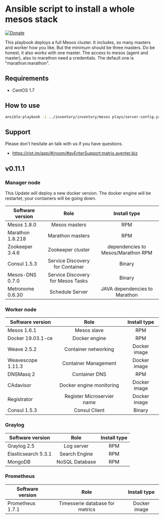 # Ansible script to install a whole mesos stack

[![Donate](https://liberapay.com/assets/widgets/donate.svg)](https://liberapay.com/AVENTER/donate)

This playbook deploys a full Mesos cluster. It includes, so many masters and worker how you like. But the minimum should be three masters. Do be honest, it also works with one master. The access to mesos (agent and master), also to marathon need a credentials. The default one is "marathon:marathon".


## Requirements

- CentOS 1.7

## How to use

```bash
ansible-playbook -i ../inventory/inventory/mesos plays/server-config.yaml
```

## Support

Please don't hesitate an talk with us if you have questions.

- https://riot.im/app/#/room/#avEnterSupport:matrix.aventer.biz

## v0.11.1

### Manager node

This Update will deploy a new docker version. The docker engine will be restartet, your containers will be going down.

| Software version   | Role                              | Install type                       |
| ------------------ | :-------------------------------: | :--------------------------------: |
| Mesos 1.8.0        | Mesos masters                     | RPM                                |
| Marathon 1.8.218   | Marathon masters                  | RPM                                |
| Zookeeper 3.4.6    | Zookeeper cluster                 | dependencies to Mesos/Marathon RPM |
| Consul  1.5.3      | Service Discovery for Container   | Binary                             |
| Mesos-DNS 0.7.0    | Service Discovery for Mesos Tasks | Binary                             |
| Metronome 0.6.30   | Schedule Server                    | JAVA dependencies to Marathon      |

### Worker node

| Software version   | Role                       | Install type |
| ------------------ | :------------------------: | :----------: |
| Mesos 1.6.1        | Mesos slave                | RPM          |
| Docker  19.03.1-ce | Docker engine              | RPM          |
| Weave 2.5.2        | Container networking       | Docker image |
| Weavescope 1.11.3  | Container Management       | Docker image |
| DNSMasq 2          | Container DNS              | RPM          |
| CAdavisor          | Docker engine monitoring   | Docker image |
| Registrator        | Register Microservier name | Docker image |
| Consul  1.5.3      | Consul Client              | Binary       |

### Graylog 

| Software version    | Role           | Install type |
| ------------------- | :------------: | :----------: |
| Graylog 2.5         | Log server     | RPM          |
| Elasticsearch 5.3.1 | Search Engine  | RPM          |
| MongoDB             | NoSQL Database | RPM          |

### Prometheus

| Software version | Role                            | Install type |
| ---------------- | :-----------------------------: | :----------: |
| Prometheus 1.7.1 | Timesserie database for metrics | Docker image |


